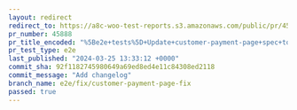 ```yaml
---
layout: redirect
redirect_to: https://a8c-woo-test-reports.s3.amazonaws.com/public/pr/45888/e2e/index.html
pr_number: 45888
pr_title_encoded: "%5Be2e+tests%5D+Update+customer-payment-page+spec+to+be+theme+agnostic"
pr_test_type: e2e
last_published: "2024-03-25 13:33:12 +0000"
commit_sha: 92f1182745980649a69ed8ed4e11c84308ed2118
commit_message: "Add changelog"
branch_name: e2e/fix/customer-payment-page-fix
passed: true
---
```

